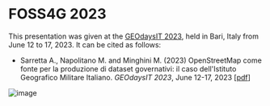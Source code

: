 # FOSS4G 2023
This presentation was given at the [GEOdaysIT 2023](https://2023.geodaysit.it/), held in Bari, Italy from June 12 to 17, 2023. It can be cited as follows:

* Sarretta A., Napolitano M. and Minghini M. (2023) OpenStreetMap come fonte per la produzione di dataset governativi: il caso dell'Istituto Geografico Militare Italiano. _GEOdaysIT 2023_, June 12-17, 2023 [[pdf](OSM_IGM_comparison.pdf)]

![image](https://github.com/MarcoMinghini/Research-material/assets/14758434/9cd2e3b7-85a5-43a7-9795-67c685f3ff87)
